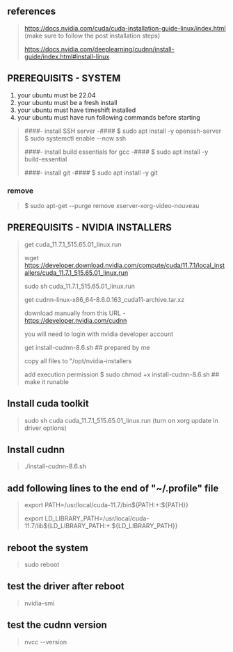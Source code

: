 ## references

> https://docs.nvidia.com/cuda/cuda-installation-guide-linux/index.html
> (make sure to follow the post installation steps)
> 
> https://docs.nvidia.com/deeplearning/cudnn/install-guide/index.html#install-linux

## PREREQUISITS - SYSTEM

1. your ubuntu must be 22.04
2. your ubuntu must be a fresh install
3. your ubuntu must have timeshift installed
4. your ubuntu must have run following commands before starting
>   ####- install SSH server -####
>   $ sudo apt install -y openssh-server
>   $ sudo systemctl enable --now ssh
> 
>   ####- install build essentials for gcc -####
>   $ sudo apt install -y build-essential
> 
>    ####- install git -####
>   $ sudo apt install -y git

### remove 
> $ sudo apt-get --purge remove xserver-xorg-video-nouveau

## PREREQUISITS - NVIDIA INSTALLERS
> get cuda_11.7.1_515.65.01_linux.run
> 
> wget https://developer.download.nvidia.com/compute/cuda/11.7.1/local_installers/cuda_11.7.1_515.65.01_linux.run
> 
> sudo sh cuda_11.7.1_515.65.01_linux.run
>
> get cudnn-linux-x86_64-8.6.0.163_cuda11-archive.tar.xz
> 
> download manually from this URL - https://developer.nvidia.com/cudnn 
> 
> you will need to login with nvidia developer account
> 
> get install-cudnn-8.6.sh ## prepared by me
> 
> copy all files to "/opt/nvidia-installers
> 
> add execution permission
> $ sudo chmod +x install-cudnn-8.6.sh ## make it runable

## Install cuda toolkit
> sudo sh cuda cuda_11.7.1_515.65.01_linux.run 
> (turn on xorg update in driver options)

## Install cudnn
> ./install-cudnn-8.6.sh

## add following lines to the end of "~/.profile" file
> export PATH=/usr/local/cuda-11.7/bin${PATH:+:${PATH}}
> 
> export LD_LIBRARY_PATH=/usr/local/cuda-11.7/lib${LD_LIBRARY_PATH:+:${LD_LIBRARY_PATH}}

## reboot the system
> sudo reboot

## test the driver after reboot
> nvidia-smi

## test the cudnn version
> nvcc --version
